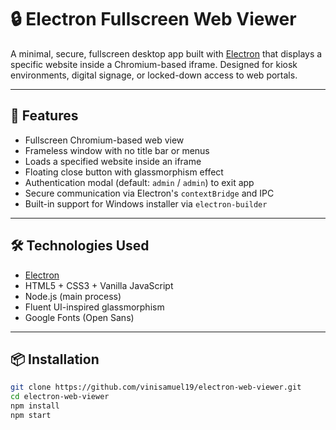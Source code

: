 # 🔒 Electron Fullscreen Web Viewer

A minimal, secure, fullscreen desktop app built with [Electron](https://www.electronjs.org/) that displays a specific website inside a Chromium-based iframe. Designed for kiosk environments, digital signage, or locked-down access to web portals.

---

## 🚀 Features

- Fullscreen Chromium-based web view
- Frameless window with no title bar or menus
- Loads a specified website inside an iframe
- Floating close button with glassmorphism effect
- Authentication modal (default: `admin` / `admin`) to exit app
- Secure communication via Electron's `contextBridge` and IPC
- Built-in support for Windows installer via `electron-builder`

---

## 🛠 Technologies Used

- [Electron](https://www.electronjs.org/)
- HTML5 + CSS3 + Vanilla JavaScript
- Node.js (main process)
- Fluent UI-inspired glassmorphism
- Google Fonts (Open Sans)

---

## 📦 Installation

```bash
git clone https://github.com/vinisamuel19/electron-web-viewer.git
cd electron-web-viewer
npm install
npm start

